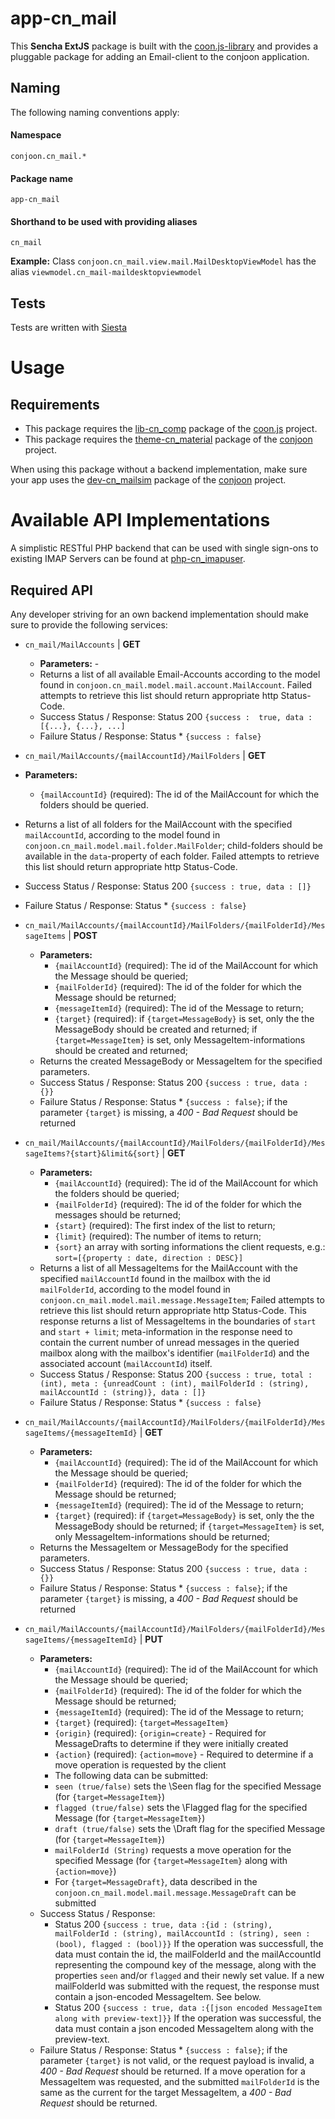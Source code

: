 # app-cn_mail 
This **Sencha ExtJS** package is built with the [coon.js-library](https://github.com/coon.js) and provides a pluggable package
for adding an Email-client to the conjoon application.


## Naming
The following naming conventions apply:

#### Namespace
`conjoon.cn_mail.*`
#### Package name
`app-cn_mail`
#### Shorthand to be used with providing aliases
`cn_mail`

**Example:**
Class `conjoon.cn_mail.view.mail.MailDesktopViewModel` has the alias `viewmodel.cn_mail-maildesktopviewmodel`

## Tests
Tests are written with [Siesta](https://bryntum.com/siesta)

# Usage
## Requirements
 * This package requires the [lib-cn_comp](https://github.com/coon-js/lib-cn_comp) package of the [coon.js](https://github.com/coon-js) project.
 * This package requires the [theme-cn_material](https://github.com/conjoon/theme-cn_material) package of the [conjoon](https://github.com/conjoon) project.

When using this package without a backend implementation, make sure your app uses the [dev-cn_mailsim](https://github.com/conjoon/dev-cn_mailsim) package  of the [conjoon](https://github.com/conjoon) project.

# Available API Implementations
A simplistic RESTful PHP backend that can be used with single sign-ons to existing IMAP Servers can be found at [php-cn_imapuser](https://github.com/conjoon/php-cn_imapuser).

## Required API
Any developer striving for an own backend implementation should make sure to provide the following services:

 * `cn_mail/MailAccounts` | **GET** 
    * **Parameters:** -
    * Returns a list of all available Email-Accounts according to the model found in `conjoon.cn_mail.model.mail.account.MailAccount`. Failed attempts to retrieve this list should return appropriate http Status-Code.   
    * Success Status / Response: Status 200 `{success :  true, data : [{...}, {...}, ...] `
    * Failure Status / Response: Status * `{success : false}`
   
 *  `cn_mail/MailAccounts/{mailAccountId}/MailFolders` | **GET**
   * **Parameters:** 
     * `{mailAccountId}` (required): The id of the MailAccount for which the folders should be queried.
   * Returns a list of all folders for the MailAccount with the specified `mailAccountId`, according to the model found in `conjoon.cn_mail.model.mail.folder.MailFolder`; child-folders should be available in the `data`-property of each folder.   Failed attempts to retrieve this list should return appropriate http Status-Code.   
   * Success Status / Response: Status 200 `{success : true, data : []}`
   * Failure Status / Response: Status * `{success : false}`
      
* `cn_mail/MailAccounts/{mailAccountId}/MailFolders/{mailFolderId}/MessageItems` | **POST**
   * **Parameters:** 
     * `{mailAccountId}` (required): The id of the MailAccount for which the Message should be queried; 
     * `{mailFolderId}` (required): The id of the folder for which the Message should be returned; 
     * `{messageItemId}` (required): The id of the Message to return; 
     * `{target}` (required): if `{target=MessageBody}` is set, only the the MessageBody should be created and returned; if `{target=MessageItem}` is set, only MessageItem-informations should be created and returned;     
   * Returns the created MessageBody or MessageItem for the specified parameters.   
   * Success Status / Response: Status 200 `{success : true, data : {}}`
   * Failure Status / Response: Status * `{success : false}`; if the parameter `{target}` is missing, a *400 - Bad Request* should be returned      
      
 *  `cn_mail/MailAccounts/{mailAccountId}/MailFolders/{mailFolderId}/MessageItems?{start}&limit&{sort}` | **GET**
    * **Parameters:**  
      * `{mailAccountId}` (required): The id of the MailAccount for which the folders should be queried;
      * `{mailFolderId}` (required): The id of the folder for which the messages should be returned;
      * `{start}` (required): The first index of the list to return; 
      * `{limit}` (required): The number of items to return; 
      * `{sort}` an array with sorting informations the client requests, e.g.: `sort=[{property : date, direction : DESC}]`     
    * Returns a list of all MessageItems for the MailAccount with the specified `mailAccountId` found in the mailbox with the id `mailFolderId`, according to the model found in `conjoon.cn_mail.model.mail.message.MessageItem`; Failed attempts to retrieve this list should return appropriate http Status-Code. This response returns a list of MessageItems in the boundaries of `start` and `start + limit`; meta-information in the response need to contain the current number of unread messages in the queried mailbox along with the mailbox's identifier (`mailFolderId`) and the associated account (`mailAccountId`) itself.   
    * Success Status / Response: Status 200 `{success : true, total : (int), meta : {unreadCount : (int), mailFolderId : (string), mailAccountId : (string)}, data : []}`
    * Failure Status / Response: Status * `{success : false}`

 * `cn_mail/MailAccounts/{mailAccountId}/MailFolders/{mailFolderId}/MessageItems/{messageItemId}` | **GET**
   * **Parameters:** 
     * `{mailAccountId}` (required): The id of the MailAccount for which the Message should be queried; 
     * `{mailFolderId}` (required): The id of the folder for which the Message should be returned; 
     * `{messageItemId}` (required): The id of the Message to return; 
     * `{target}` (required): if `{target=MessageBody}` is set, only the the MessageBody should be returned; if `{target=MessageItem}` is set, only MessageItem-informations should be returned;     
   * Returns the MessageItem or MessageBody for the specified parameters.   
   * Success Status / Response: Status 200 `{success : true, data : {}}`
   * Failure Status / Response: Status * `{success : false}`; if the parameter `{target}` is missing, a *400 - Bad Request* should be returned
   
 * `cn_mail/MailAccounts/{mailAccountId}/MailFolders/{mailFolderId}/MessageItems/{messageItemId}` | **PUT**
    * **Parameters:** 
      * `{mailAccountId}` (required): The id of the MailAccount for which the Message should be queried; 
      * `{mailFolderId}` (required): The id of the folder for which the Message should be returned; 
      * `{messageItemId}` (required): The id of the Message to return; 
      * `{target}` (required): `{target=MessageItem}`
      * `{origin}` (required): `{origin=create}` - Required for MessageDrafts to determine if they were initially created
      * `{action}` (required): `{action=move}` - Required to determine if a move operation is requested by the client
      * The following data can be submitted:
      * `seen (true/false)` sets the \Seen flag for the specified Message (for `{target=MessageItem}`)
      * `flagged (true/false)` sets the \Flagged flag for the specified Message  (for `{target=MessageItem}`)
      * `draft (true/false)` sets the \Draft flag for the specified Message  (for `{target=MessageItem}`)
      * `mailFolderId (String)` requests a move operation for the specified Message  (for `{target=MessageItem}` along with `{action=move}`)
      * For `{target=MessageDraft}`, data described in the `conjoon.cn_mail.model.mail.message.MessageDraft` can be submitted
    * Success Status / Response: 
        * Status 200 `{success : true, data :{id : (string), mailFolderId : (string), mailAccountId : (string), seen : (bool), flagged : (bool)}}` If the operation was successfull, the data must contain the id, the mailFolderId and the mailAccountId representing the compound key of the message, along with the properties `seen` and/or `flagged` and their newly set value. If a new mailFolderId was submitted with the request, the response must contain a json-encoded MessageItem. See below. 
        * Status 200 `{success : true, data :{[json encoded MessageItem along with preview-text]}}` If the operation was successful, the data must contain a json encoded MessageItem along with the preview-text. 
    * Failure Status / Response: Status * `{success : false}`; if the parameter `{target}` is not valid, or the request payload is invalid, a *400 - Bad Request* should be returned. If a move operation for a MessageItem was requested, and the submitted `mailFolderId` is the same as the current for the target MessageItem, a *400 - Bad Request* should be returned. 
  